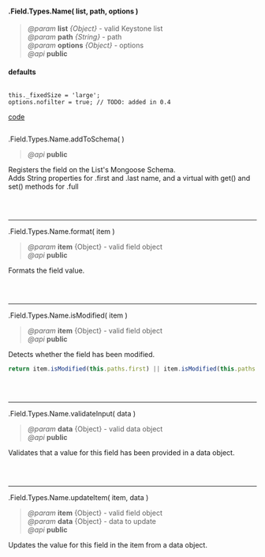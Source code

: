 #### .Field.Types.Name( list, path, options )  
> *@param* **list** _{Object}_  - valid Keystone list   
> *@param* **path** _{String}_  - path   
> *@param* **options** _{Object}_  - options   
> *@api* **public**  



<div class="code-header"> <h4>defaults</h4></div><pre class=" language-javascript"><code class="language-javascript">
this._fixedSize = 'large';
options.nofilter = true; // TODO: added in 0.4
</code></pre>

<div class="code-header addGitHubLink" data-file="fields/types/name/NameType.js"> <a href="#" class="loadCode"> code</a></div><pre class=" language-javascript hideCode api"></pre> 


<span class="subMethod"> .Field.Types.Name.addToSchema(  ) </span>  
> *@api* **public**     

Registers the field on the List's Mongoose Schema.  
Adds String properties for .first and .last name, and a virtual with get() and set() methods for .full  
<div class="code-header addGitHubLink" data-file="fields/types/name/NameType.js#L18-L57"> &nbsp;</div><pre class=" language-javascript hideCode api"></pre> 

---

<span class="subMethod"> .Field.Types.Name.format( item ) </span>  
> *@param* **item** {Object} - valid field object   
> *@api* **public**     

Formats the field value.

<div class="code-header addGitHubLink" data-file="fields/types/name/NameType.js#L59-L65"> &nbsp;</div><pre class=" language-javascript hideCode api"></pre> 


---
<span class="subMethod"> .Field.Types.Name.isModified( item ) </span> 
> *@param* **item** {Object} - valid field object   
> *@api* **public**    

Detects whether the field has been modified.  
```javascript
return item.isModified(this.paths.first) || item.isModified(this.paths.last);
```
<div class="code-header addGitHubLink" data-file="fields/types/name/NameType.js#L84-L91">&nbsp; </div><pre class=" language-javascript hideCode api"></pre> 

---
<span class="subMethod"> .Field.Types.Name.validateInput( data )  </span> 
> *@param* **data** {Object} - valid data object  
> *@api* **public**   
 
Validates that a value for this field has been provided in a data object.  

<div class="code-header addGitHubLink" data-file="fields/types/name/NameType.js#L67-L82"> &nbsp;</div><pre class=" language-javascript hideCode api"></pre> 


---
<span class="subMethod"> .Field.Types.Name.updateItem( item, data )  </span> 
> *@param* **item** {Object} - valid field object  
> *@param* **data** {Object} - data to update  
> *@api* **public**  

Updates the value for this field in the item from a data object.  

<div class="code-header addGitHubLink" data-file="fields/types/name/NameType.js#L93-L124"> &nbsp;</div><pre class=" language-javascript hideCode api"></pre> 
